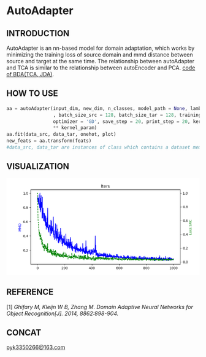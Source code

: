 # AutoAdapter
## INTRODUCTION
AutoAdapter is an nn-based model for domain adaptation, which works by minimizing
the training loss of source domain and mmd distance between
source and target at the same time.
The relationship between autoAdapter and TCA is similar to the relationship
between autoEncoder and PCA.
[code of BDA(TCA, JDA)](https:/github.com/yourdady/DomainAdaptation/).
## HOW TO USE
```python
aa = autoAdapter(input_dim, new_dim, n_classes, model_path = None, lamb = 0.01, learning_rate = 0.01
                 , batch_size_src = 128, batch_size_tar = 128, training_steps = 5000, l2 = 0.001,
                 optimizer = 'GD', save_step = 20, print_step = 20, kernel_type = 'linear', sigma_list=None,
                 ** kernel_param)
aa.fit(data_src, data_tar, onehot, plot)
new_feats = aa.transform(feats)
#data_src, data_tar are instances of class which contains a dataset member.
```
## VISUALIZATION
![Alt text](./demo.png)
## REFERENCE
[1] *Ghifary M, Kleijn W B, Zhang M. Domain Adaptive Neural Networks for Object Recognition[J]. 2014, 8862:898-904.*
## CONCAT
pyk3350266@163.com

